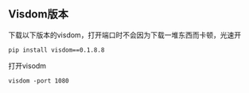 ## Visdom版本

下载以下版本的visdom，打开端口时不会因为下载一堆东西而卡顿，光速开

```language
pip install visdom==0.1.8.8
```

打开visodm
```language
visdom -port 1080
```
